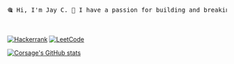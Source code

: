 <pre>🎕 Hi, I'm Jay C. 👋 I have a passion for building and breaking things.</pre>
<br/>

[![Hackerrank](https://img.shields.io/badge/-Hackerrank-2EC866?style=for-the-badge&logo=HackerRank&logoColor=white)](https://www.hackerrank.com/Corsage)
[![LeetCode](https://img.shields.io/badge/LeetCode-000000?style=for-the-badge&logo=LeetCode&logoColor=#d16c06)](https://leetcode.com/Corsage)

[![Corsage's GitHub stats](https://github-readme-stats.vercel.app/api?username=Corsage&count_private=true&theme=tokyonight)](https://github.com/Corsage)



